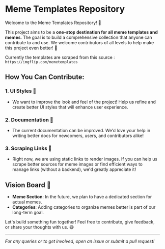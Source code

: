 # Meme Templates Repository

Welcome to the Meme Templates Repository! 🚀

This project aims to be a **one-stop destination for all meme templates and memes**. The goal is to build a comprehensive collection that anyone can contribute to and use. We welcome contributors of all levels to help make this project even better! 🙌 

Currently the templates are scraped from this source : `https://imgflip.com/memetemplates`

## How You Can Contribute:

### 1. **UI Styles** 🎨
   - We want to improve the look and feel of the project! Help us refine and create better UI styles that will enhance user experience.

### 2. **Documentation** 📝
   - The current documentation can be improved. We'd love your help in writing better docs for newcomers, users, and contributors alike!

### 3. **Scraping Links** 🔗
   - Right now, we are using static links to render images. If you can help us scrape better sources for meme images or find efficient ways to manage links (without a backend), we'd greatly appreciate it!

## Vision Board 🌟

- **Meme Section**: In the future, we plan to have a dedicated section for actual memes.
- **Categories**: Adding categories to organize memes better is part of our long-term goal.

Let's build something fun together! Feel free to contribute, give feedback, or share your thoughts with us. 😄

---

_For any queries or to get involved, open an issue or submit a pull request!_
